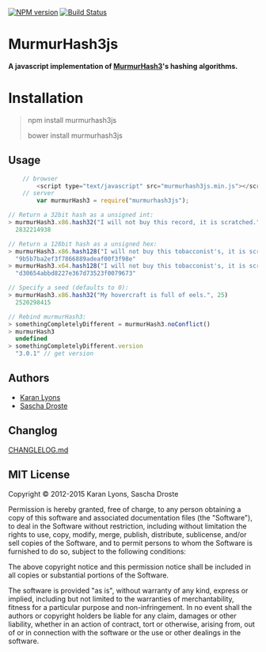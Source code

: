 [![NPM version](https://badge.fury.io/js/murmurhash3js.png)](http://badge.fury.io/js/murmurhash3js) [![Build Status](https://travis-ci.org/pid/murmurHash3js.png)](https://travis-ci.org/pid/murmurhash3js)

MurmurHash3js
=============

**A javascript implementation of [MurmurHash3](http://code.google.com/p/smhasher/source/browse/trunk/MurmurHash3.cpp?spec=svn145&r=144)'s hashing algorithms.**

Installation
============

> npm install murmurhash3js
>
> bower install murmurhash3js

Usage
-----

```javascript
    // browser
        <script type="text/javascript" src="murmurhash3js.min.js"></script>
    // server
        var murmurHash3 = require("murmurhash3js");
```

```javascript
// Return a 32bit hash as a unsigned int:
> murmurHash3.x86.hash32("I will not buy this record, it is scratched.")
  2832214938

// Return a 128bit hash as a unsigned hex:
> murmurHash3.x86.hash128("I will not buy this tobacconist's, it is scratched.")
  "9b5b7ba2ef3f7866889adeaf00f3f98e"
> murmurHash3.x64.hash128("I will not buy this tobacconist's, it is scratched.")
  "d30654abbd8227e367d73523f0079673"

// Specify a seed (defaults to 0):
> murmurHash3.x86.hash32("My hovercraft is full of eels.", 25)
  2520298415

// Rebind murmurHash3:
> somethingCompletelyDifferent = murmurHash3.noConflict()
> murmurHash3
  undefined
> somethingCompletelyDifferent.version
  "3.0.1" // get version
```

Authors
-------

-	[Karan Lyons](https://github.com/karanlyons/)
-	[Sascha Droste](https://github.com/pid/)

Changlog
--------

[CHANGLELOG.md](https://github.com/pid/murmurHash3js/blob/master/CHANGELOG.md)

MIT License
-----------

Copyright © 2012-2015 Karan Lyons, Sascha Droste

Permission is hereby granted, free of charge, to any person obtaining a copy of this software and associated documentation files (the "Software"), to deal in the Software without restriction, including without limitation the rights to use, copy, modify, merge, publish, distribute, sublicense, and/or sell copies of the Software, and to permit persons to whom the Software is furnished to do so, subject to the following conditions:

The above copyright notice and this permission notice shall be included in all copies or substantial portions of the Software.

The software is provided "as is", without warranty of any kind, express or implied, including but not limited to the warranties of merchantability, fitness for a particular purpose and non-infringement. In no event shall the authors or copyright holders be liable for any claim, damages or other liability, whether in an action of contract, tort or otherwise, arising from, out of or in connection with the software or the use or other dealings in the software.
